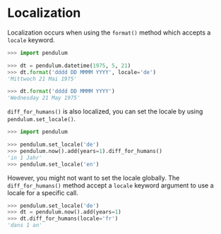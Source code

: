 # Localization

Localization occurs when using the `format()` method which accepts a `locale` keyword.

```python
>>> import pendulum

>>> dt = pendulum.datetime(1975, 5, 21)
>>> dt.format('dddd DD MMMM YYYY', locale='de')
'Mittwoch 21 Mai 1975'

>>> dt.format('dddd DD MMMM YYYY')
'Wednesday 21 May 1975'
```

`diff_for_humans()` is also localized, you can set the locale
by using `pendulum.set_locale()`.

```python
>>> import pendulum

>>> pendulum.set_locale('de')
>>> pendulum.now().add(years=1).diff_for_humans()
'in 1 Jahr'
>>> pendulum.set_locale('en')
```

However, you might not want to set the locale globally. The `diff_for_humans()`
method accept a `locale` keyword argument to use a locale for a specific call.

```python
>>> pendulum.set_locale('de')
>>> dt = pendulum.now().add(years=1)
>>> dt.diff_for_humans(locale='fr')
'dans 1 an'
```
